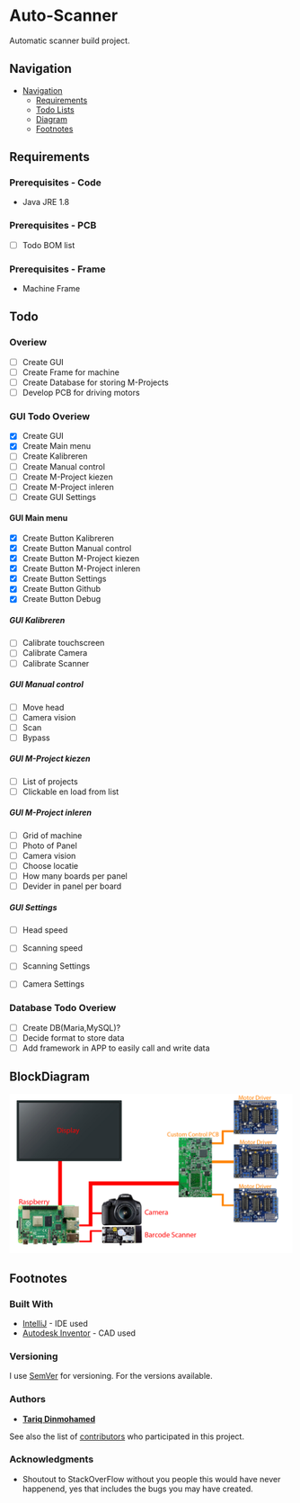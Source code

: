 # Auto-Scanner
Automatic scanner build project.

<!-- TOC -->
## Navigation
- [Navigation](#Auto-Scanner)
    - [Requirements](#Requirements)
    - [Todo Lists](#Todo)
    - [Diagram](#BlockDiagram)
    - [Footnotes](#Footnotes)
<!-- /TOC -->

## Requirements
### Prerequisites - Code
- Java JRE 1.8
### Prerequisites - PCB
- [ ] Todo BOM list
### Prerequisites - Frame
- Machine Frame

## Todo
### Overiew
- [ ] Create GUI
- [ ] Create Frame for machine
- [ ] Create Database for storing M-Projects
- [ ] Develop PCB for driving motors

### GUI Todo Overiew
- [x] Create GUI
- [x] Create Main menu
- [ ] Create Kalibreren
- [ ] Create Manual control
- [ ] Create M-Project kiezen
- [ ] Create M-Project inleren
- [ ] Create GUI Settings
#### GUI Main menu
- [x] Create Button Kalibreren
- [x] Create Button Manual control
- [x] Create Button M-Project kiezen
- [x] Create Button M-Project inleren
- [x] Create Button Settings
- [x] Create Button Github
- [x] Create Button Debug
##### GUI Kalibreren
- [ ] Calibrate touchscreen
- [ ] Calibrate Camera
- [ ] Calibrate Scanner
##### GUI Manual control
- [ ] Move head
- [ ] Camera vision
- [ ] Scan
- [ ] Bypass
##### GUI M-Project kiezen
- [ ] List of projects
- [ ] Clickable en load from list
##### GUI M-Project inleren
- [ ] Grid of machine
- [ ] Photo of Panel
- [ ] Camera vision
- [ ] Choose locatie
- [ ] How many boards per panel
- [ ] Devider in panel per board
##### GUI Settings
- [ ] Head speed
- [ ] Scanning speed
- [ ] Scanning Settings
- [ ] Camera Settings


### Database Todo Overiew
- [ ] Create DB(Maria,MySQL)?
- [ ] Decide format to store data
- [ ] Add framework in APP to easily call and write data

## BlockDiagram
![Diagram](Images/Block_Diagram_Auto_scanner.png)

## Footnotes
### Built With

* [IntelliJ](https://www.jetbrains.com/idea/download/) - IDE used
* [Autodesk Inventor](https://www.autodesk.com/products/inventor/overview) - CAD used

### Versioning

I use [SemVer](http://semver.org/) for versioning. For the versions available.

### Authors

* [**Tariq Dinmohamed**](https://github.com/Flixis)

See also the list of [contributors](https://github.com/Flixis/Auto-Scanner/contributors) who participated in this project.

### Acknowledgments

* Shoutout to StackOverFlow without you people this would have never happenend, yes that includes the bugs you may have created.





